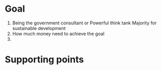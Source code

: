 # Goal
1. Being the government consultant or Powerful think tank
	Majority for sustainable development
3. How much money need to achieve the goal
4. 

# Supporting points

<!--stackedit_data:
eyJoaXN0b3J5IjpbLTE4OTM5MDA2ODNdfQ==
-->